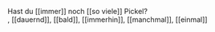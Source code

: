 Hast du [[immer]] noch [[so viele]] Pickel?  
, [[dauernd]], [[bald]], [[immerhin]], [[manchmal]], [[einmal]]
